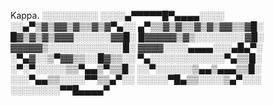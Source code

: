 Kappa.
░░░░░░░░░
░░░░▄▀▀▀▀▀█▀▄▄▄▄░░░░
░░▄▀▒▓▒▓▓▒▓▒▒▓▒▓▀▄░░
▄▀▒▒▓▒▓▒▒▓▒▓▒▓▓▒▒▓█░
█▓▒▓▒▓▒▓▓▓░░░░░░▓▓█░
█▓▓▓▓▓▒▓▒░░░░░░░░▓█░
▓▓▓▓▓▒░░░░░░░░░░░░█░
▓▓▓▓░░░░▄▄▄▄░░░▄█▄▀░
░▀▄▓░░▒▀▓▓▒▒░░█▓▒▒░░
▀▄░░░░░░░░░░░░▀▄▒▒█░
░▀░▀░░░░░▒▒▀▄▄▒▀▒▒█░
░░▀░░░░░░▒▄▄▒▄▄▄▒▒█░
 ░░░▀▄▄▒▒░░░░▀▀▒▒▄▀░░
░░░░░▀█▄▒▒░░░░▒▄▀░░░
░░░░░░░░▀▀█▄▄▄▄▀
 
